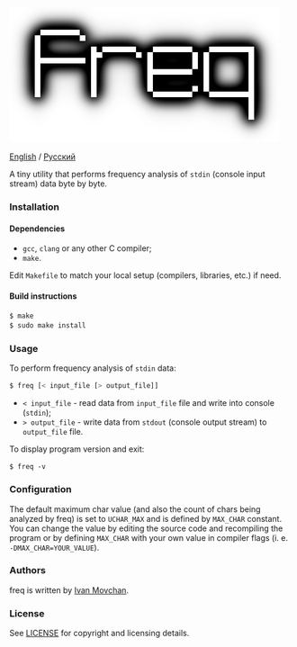 ![freq](logo.png)

[English](README.md) / [Русский](README-RU.md)

A tiny utility that performs frequency analysis of `stdin` (console input stream) data byte by byte.

### Installation

#### Dependencies

* `gcc`, `clang` or any other C compiler;
* `make`.

Edit `Makefile` to match your local setup (compilers, libraries, etc.) if need.

#### Build instructions

```bash
$ make
$ sudo make install
```

### Usage

To perform frequency analysis of `stdin` data:

```bash
$ freq [< input_file [> output_file]]
```

* `< input_file` - read data from `input_file` file and write into console (`stdin`);
* `> output_file` - write data from `stdout` (console output stream) to `output_file` file.

To display program version and exit:

```
$ freq -v
```

### Configuration

The default maximum char value (and also the count of chars being analyzed by freq) is set to `UCHAR_MAX` and is defined by `MAX_CHAR` constant. You can change the value by editing the source code and recompiling the program or by defining `MAX_CHAR` with your own value in compiler flags (i. e. `-DMAX_CHAR=YOUR_VALUE`).

### Authors

freq is written by [Ivan Movchan](https://github.com/ivan-movchan).

### License

See [LICENSE](LICENSE) for copyright and licensing details.
